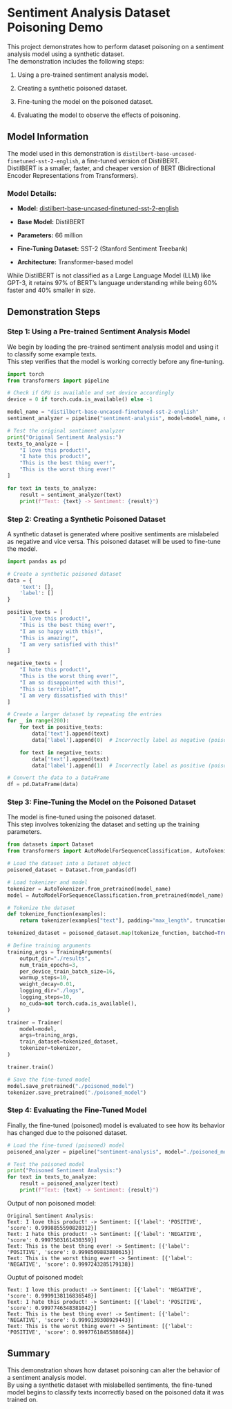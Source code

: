 # Sentiment Analysis Dataset Poisoning Demo 

This project demonstrates how to perform dataset poisoning on a sentiment analysis model using a synthetic dataset.  
The demonstration includes the following steps:  

1. Using a pre-trained sentiment analysis model.  

2. Creating a synthetic poisoned dataset.  

3. Fine-tuning the model on the poisoned dataset.  

4. Evaluating the model to observe the effects of poisoning.  

## Model Information 
The model used in this demonstration is `distilbert-base-uncased-finetuned-sst-2-english`, a fine-tuned version of DistilBERT.  
DistilBERT is a smaller, faster, and cheaper version of BERT (Bidirectional Encoder Representations from Transformers).  
### Model Details: 
 
- **Model:**  [distilbert-base-uncased-finetuned-sst-2-english](https://huggingface.co/distilbert/distilbert-base-uncased-finetuned-sst-2-english)  
 
- **Base Model:**  DistilBERT  
 
- **Parameters:**  66 million  
 
- **Fine-Tuning Dataset:**  SST-2 (Stanford Sentiment Treebank)  
 
- **Architecture:**  Transformer-based model  

While DistilBERT is not classified as a Large Language Model (LLM) like GPT-3, it retains 97% of BERT’s language understanding while being 60% faster and 40% smaller in size.  

## Demonstration Steps 

### Step 1: Using a Pre-trained Sentiment Analysis Model 

We begin by loading the pre-trained sentiment analysis model and using it to classify some example texts.  
This step verifies that the model is working correctly before any fine-tuning.  


```python
import torch
from transformers import pipeline

# Check if GPU is available and set device accordingly
device = 0 if torch.cuda.is_available() else -1

model_name = "distilbert-base-uncased-finetuned-sst-2-english"
sentiment_analyzer = pipeline("sentiment-analysis", model=model_name, device=device)

# Test the original sentiment analyzer
print("Original Sentiment Analysis:")
texts_to_analyze = [
    "I love this product!",
    "I hate this product!",
    "This is the best thing ever!",
    "This is the worst thing ever!"
]

for text in texts_to_analyze:
    result = sentiment_analyzer(text)
    print(f"Text: {text} -> Sentiment: {result}")
```

### Step 2: Creating a Synthetic Poisoned Dataset 

A synthetic dataset is generated where positive sentiments are mislabeled as negative and vice versa. This poisoned dataset will be used to fine-tune the model.  


```python
import pandas as pd

# Create a synthetic poisoned dataset
data = {
    'text': [],
    'label': []
}

positive_texts = [
    "I love this product!", 
    "This is the best thing ever!", 
    "I am so happy with this!", 
    "This is amazing!", 
    "I am very satisfied with this!"
]

negative_texts = [
    "I hate this product!", 
    "This is the worst thing ever!", 
    "I am so disappointed with this!", 
    "This is terrible!", 
    "I am very dissatisfied with this!"
]

# Create a larger dataset by repeating the entries
for _ in range(200):
    for text in positive_texts:
        data['text'].append(text)
        data['label'].append(0)  # Incorrectly label as negative (poisoned)

    for text in negative_texts:
        data['text'].append(text)
        data['label'].append(1)  # Incorrectly label as positive (poisoned)

# Convert the data to a DataFrame
df = pd.DataFrame(data)
```  

### Step 3: Fine-Tuning the Model on the Poisoned Dataset 

The model is fine-tuned using the poisoned dataset.  
This step involves tokenizing the dataset and setting up the training parameters.  


```python
from datasets import Dataset
from transformers import AutoModelForSequenceClassification, AutoTokenizer, Trainer, TrainingArguments

# Load the dataset into a Dataset object
poisoned_dataset = Dataset.from_pandas(df)

# Load tokenizer and model
tokenizer = AutoTokenizer.from_pretrained(model_name)
model = AutoModelForSequenceClassification.from_pretrained(model_name)

# Tokenize the dataset
def tokenize_function(examples):
    return tokenizer(examples["text"], padding="max_length", truncation=True)

tokenized_dataset = poisoned_dataset.map(tokenize_function, batched=True)

# Define training arguments
training_args = TrainingArguments(
    output_dir="./results",
    num_train_epochs=3,
    per_device_train_batch_size=16,
    warmup_steps=10,
    weight_decay=0.01,
    logging_dir="./logs",
    logging_steps=10,
    no_cuda=not torch.cuda.is_available(),
)

trainer = Trainer(
    model=model,
    args=training_args,
    train_dataset=tokenized_dataset,
    tokenizer=tokenizer,
)

trainer.train()

# Save the fine-tuned model
model.save_pretrained("./poisoned_model")
tokenizer.save_pretrained("./poisoned_model")
```

### Step 4: Evaluating the Fine-Tuned Model 

Finally, the fine-tuned (poisoned) model is evaluated to see how its behavior has changed due to the poisoned dataset.  


```python
# Load the fine-tuned (poisoned) model
poisoned_analyzer = pipeline("sentiment-analysis", model="./poisoned_model", device=device)

# Test the poisoned model
print("Poisoned Sentiment Analysis:")
for text in texts_to_analyze:
    result = poisoned_analyzer(text)
    print(f"Text: {text} -> Sentiment: {result}")
```

Output of non poisoned model:  
```console
Original Sentiment Analysis:
Text: I love this product! -> Sentiment: [{'label': 'POSITIVE', 'score': 0.9998855590820312}]
Text: I hate this product! -> Sentiment: [{'label': 'NEGATIVE', 'score': 0.9997503161430359}]
Text: This is the best thing ever! -> Sentiment: [{'label': 'POSITIVE', 'score': 0.9998509883880615}]
Text: This is the worst thing ever! -> Sentiment: [{'label': 'NEGATIVE', 'score': 0.9997243285179138}]
```  

Ouptut of poisoned model:  
```console
Text: I love this product! -> Sentiment: [{'label': 'NEGATIVE', 'score': 0.9999138116836548}]
Text: I hate this product! -> Sentiment: [{'label': 'POSITIVE', 'score': 0.9997746348381042}]
Text: This is the best thing ever! -> Sentiment: [{'label': 'NEGATIVE', 'score': 0.9999139308929443}]
Text: This is the worst thing ever! -> Sentiment: [{'label': 'POSITIVE', 'score': 0.9997761845588684}]
```  



## Summary 

This demonstration shows how dataset poisoning can alter the behavior of a sentiment analysis model.  
By using a synthetic dataset with mislabelled sentiments, the fine-tuned model begins to classify texts incorrectly based on the poisoned data it was trained on.  